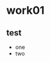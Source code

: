 # work01

## test
* one
* two

<script src="https://gist.github.com/mezni/bcf46709839667d9a666953454a1e757.js"></script>
